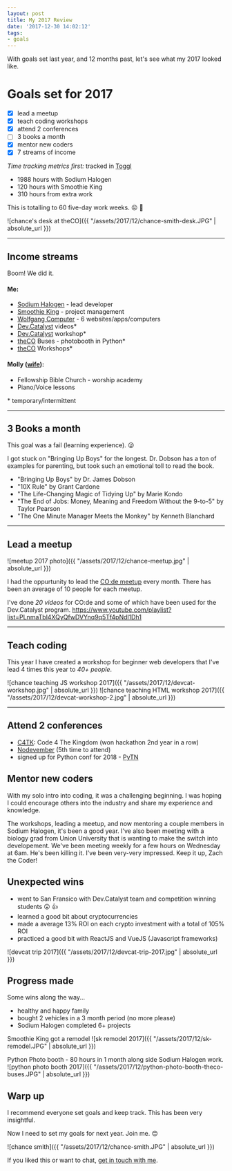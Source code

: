 ```yaml
---
layout: post
title: My 2017 Review
date: '2017-12-30 14:02:12'
tags:
- goals
---
```


With goals set last year, and 12 months past, let's see what my 2017 looked like.

# Goals set for 2017

+ [X] lead a meetup
+ [X] teach coding workshops
+ [X] attend 2 conferences
+ [ ] 3 books a month
+ [X] mentor new coders
+ [X] 7 streams of income

*Time tracking metrics first:*
tracked in [Toggl](https://toggl.com/)

+ 1988 hours with Sodium Halogen
+ 120 hours with Smoothie King
+ 310 hours from extra work

This is totalling to 60 five-day work weeks. 😣 🤑

![chance's desk at theCO]({{ "/assets/2017/12/chance-smith-desk.JPG" | absolute_url }})

-----

## Income streams

Boom! We did it.

#### Me:

+ [Sodium Halogen](http://sodiumhalogen.com) - lead developer
+ [Smoothie King](http://smoothieking.com) - project management
+ [Wolfgang Computer](http://wolfgangcomputer.com) - 6 websites/apps/computers
+ [Dev.Catalyst](https://www.attheco.com/devcatalyst) videos\*
+ [Dev.Catalyst](https://www.attheco.com/devcatalyst) workshop\*
+ [theCO](attheco.com) Buses - photobooth in Python\*
+ [theCO](attheco.com) Workshops\*

#### Molly ([wife](https://twitter.com/MissMollyAnn)):

+ Fellowship Bible Church - worship academy
+ Piano/Voice lessons

\* temporary/intermittent

-----

## 3 Books a month

This goal was a fail (learning experience). 😜

I got stuck on "Bringing Up Boys" for the longest. Dr. Dobson has a ton of examples for parenting, but took such an emotional toll to read the book.

+ "Bringing Up Boys" by Dr. James Dobson
+ "10X Rule" by Grant Cardone
+ "The Life-Changing Magic of Tidying Up" by Marie Kondo
+ "The End of Jobs: Money, Meaning and Freedom Without the 9-to-5" by Taylor Pearson
+ "The One Minute Manager Meets the Monkey" by Kenneth Blanchard

-----

## Lead a meetup

![meetup 2017 photo]({{ "/assets/2017/12/chance-meetup.jpg" | absolute_url }})

I had the oppurtunity to lead the [CO:de meetup](http://code.attheco.com) every month. There has been an average of 10 people for each meetup.

I've done *20 videos* for CO:de and some of which have been used for the Dev.Catalyst program.
https://www.youtube.com/playlist?list=PLnmaTbl4XQyQfwDVYnq9q5Tf4pNdl1Dh1

-----

## Teach coding

This year I have created a workshop for beginner web developers that I've lead 4 times this year to *40+ people*.

![chance teaching JS workshop 2017]({{ "/assets/2017/12/devcat-workshop.jpg" | absolute_url }})
![chance teaching HTML workshop 2017]({{ "/assets/2017/12/devcat-workshop-2.jpg" | absolute_url }})

-----

## Attend 2 conferences

+ [C4TK](http://codeforthekingdom.org/): Code 4 The Kingdom (won hackathon 2nd year in a row)
+ [Nodevember](http://nodevember.org/) (5th time to attend)
+ signed up for Python conf for 2018 - [PyTN](https://www.pytennessee.org/)

## Mentor new coders

With my solo intro into coding, it was a challenging beginning. I was hoping I could encourage others into the industry and share my experience and knowledge.

The workshops, leading a meetup, and now mentoring a couple members in Sodium Halogen, it's been a good year. I've also been meeting with a biology grad from Union University that is wanting to make the switch into developement. We've been meeting weekly for a few hours on Wednesday at 6am. He's been killing it. I've been very-very impressed. Keep it up, Zach the Coder!

## Unexpected wins

+ went to San Fransico with Dev.Catalyst team and competition winning students 😮 👍
+ learned a good bit about cryptocurrencies
+ made a average 13% ROI on each crypto investment with a total of 105% ROI
+ practiced a good bit with ReactJS and VueJS (Javascript frameworks)

![devcat trip 2017]({{ "/assets/2017/12/devcat-trip-2017.jpg" | absolute_url }})

## Progress made

Some wins along the way...

+ healthy and happy family
+ bought 2 vehicles in a 3 month period (no more please)
+ Sodium Halogen completed 6+ projects

Smoothie King got a remodel
![sk remodel 2017]({{ "/assets/2017/12/sk-remodel.JPG" | absolute_url }})

Python Photo booth - 80 hours in 1 month along side Sodium Halogen work.
![python photo booth 2017]({{ "/assets/2017/12/python-photo-booth-theco-buses.JPG" | absolute_url }})

## Warp up

I recommend everyone set goals and keep track. This has been very insightful.

Now I need to set my goals for next year. Join me. 😊

![chance smith]({{ "/assets/2017/12/chance-smith.JPG" | absolute_url }})

If you liked this or want to chat, [get in touch with me](https://twitter.com/Chance_Smith).
